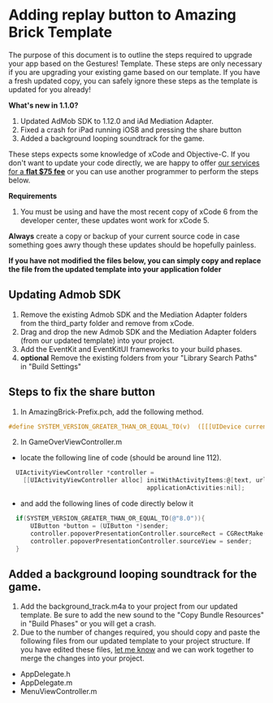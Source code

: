 # Adding replay button to Amazing Brick Template
The purpose of this document is to outline the steps required to upgrade your app based on the Gestures! Template.
These steps are only necessary if you are upgrading your existing game based on our template.  If you have a fresh updated copy, you can safely ignore these steps as the template is updated for you already!

**What's new in 1.1.0?**
1. Updated AdMob SDK to 1.12.0 and iAd Mediation Adapter.
2. Fixed a crash for iPad running iOS8 and pressing the share button
3. Added a background looping soundtrack for the game.

These steps expects some knowledge of xCode and Objective-C. If you don't want to update your code directly, we are happy to offer [our services for a **flat $75 fee**](http://alpinepipeline.com/pages/services) or you can use another programmer to perform the steps below.   

**Requirements**
1. You must be using and have the most recent copy of xCode 6 from the developer center, these updates wont work for xCode 5.

**Always** create a copy or backup of your current source code in case something goes awry though these updates should be hopefully painless.

**If you have not modified the files below, you can simply copy and replace the file from the updated template into your application folder**

## Updating Admob SDK
1. Remove the existing Admob SDK and the Mediation Adapter folders from the third_party folder and remove from xCode.
2. Drag and drop the new Admob SDK and the Mediation Adapter folders (from our updated template) into your project.
3. Add the EventKit and EventKitUI frameworks to your build phases.
4. **optional** Remove the existing folders from your "Library Search Paths" in "Build Settings"

## Steps to fix the share button
1. In AmazingBrick-Prefix.pch, add the following method.
  ```objective-c
  #define SYSTEM_VERSION_GREATER_THAN_OR_EQUAL_TO(v)  ([[[UIDevice currentDevice] systemVersion] compare:v options:NSNumericSearch] != NSOrderedAscending)
  ```
2. In GameOverViewController.m
  * locate the following line of code (should be around line 112).
  ```objective-c
    UIActivityViewController *controller =
      [[UIActivityViewController alloc] initWithActivityItems:@[text, url]
                                        applicationActivities:nil];
  ```
  * and add the following lines of code directly below it 
  ```objective-c
    if(SYSTEM_VERSION_GREATER_THAN_OR_EQUAL_TO(@"8.0")){
        UIButton *button = (UIButton *)sender;
        controller.popoverPresentationController.sourceRect = CGRectMake(button.frame.size.width/2, 0, 0, 0);
        controller.popoverPresentationController.sourceView = sender;
    }
  ```

## Added a background looping soundtrack for the game.
1. Add the background_track.m4a to your project from our updated template.  Be sure to add the new sound to the "Copy Bundle Resources" in "Build Phases" or you will get a crash.
2. Due to the number of changes required, you should copy and paste the following files from our updated template to your project structure.  If you have edited these files, [let me know](http://alpinepipeline.com/pages/services) and we can work together to merge the changes into your project.
  * AppDelegate.h
  * AppDelegate.m
  * MenuViewController.m